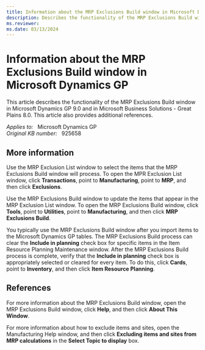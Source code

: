 ```yaml
---
title: Information about the MRP Exclusions Build window in Microsoft Dynamics GP
description: Describes the functionality of the MRP Exclusions Build window in Microsoft Dynamics GP and in Microsoft Business Solutions-Great Plains.
ms.reviewer:
ms.date: 03/13/2024
---
```

# Information about the MRP Exclusions Build window in Microsoft Dynamics GP

This article describes the functionality of the MRP Exclusions Build window in Microsoft Dynamics GP 9.0 and in Microsoft Business Solutions - Great Plains 8.0. This article also provides additional references.

_Applies to:_ &nbsp; Microsoft Dynamics GP  
_Original KB number:_ &nbsp; 925658

## More information

Use the MRP Exclusion List window to select the items that the MRP Exclusions Build window will process. To open the MPR Exclusion List window, click **Transactions**, point to **Manufacturing**, point to **MRP**, and then click **Exclusions**.

Use the MRP Exclusions Build window to update the items that appear in the MRP Exclusion List window. To open the MRP Exclusions Build window, click **Tools**, point to **Utilities**, point to **Manufacturing**, and then click **MRP Exclusions Build**.

You typically use the MRP Exclusions Build window after you import items to the Microsoft Dynamics GP tables. The MRP Exclusions Build process can clear the **Include in planning** check box for specific items in the Item Resource Planning Maintenance window. After the MRP Exclusions Build process is complete, verify that the **Include in planning** check box is appropriately selected or cleared for every item. To do this, click **Cards**, point to **Inventory**, and then click **Item Resource Planning**.

## References

For more information about the MRP Exclusions Build window, open the MRP Exclusions Build window, click **Help**, and then click **About This Window**.

For more information about how to exclude items and sites, open the Manufacturing Help window, and then click **Excluding items and sites from MRP calculations** in the **Select Topic to display** box.
